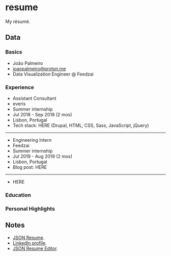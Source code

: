 # resume

My résumé.

## Data

### Basics

- João Palmeiro
- joaopalmeiro@proton.me
- Data Visualization Engineer @ Feedzai

### Experience

- Assistant Consultant
- everis
- Summer internship
- Jul 2018 - Sep 2018 (2 mos)
- Lisbon, Portugal
- Tech stack: HERE (Drupal, HTML, CSS, Sass, JavaScript, jQuery)

---

- Engineering Intern
- Feedzai
- Summer internship
- Jul 2019 - Aug 2019 (2 mos)
- Lisbon, Portugal
- Blog post: HERE

---

- HERE

### Education

### Personal Highlights

## Notes

- [JSON Resume](https://jsonresume.org/).
- [LinkedIn profile](https://www.linkedin.com/in/joaopalmeiro/).
- [JSON Resume Editor](https://github.com/jsnelders/profile-studio).
